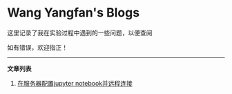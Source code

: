# Wang Yangfan's Blogs

这里记录了我在实验过程中遇到的一些问题，以便查阅

如有错误，欢迎指正！

***

**文章列表**

1. [在服务器配置jupyter notebook并远程连接](ssh_jupyter.md)

